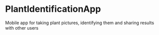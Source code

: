 # PlantIdentificationApp
Mobile app for taking plant pictures, identifying them and sharing results with other users
